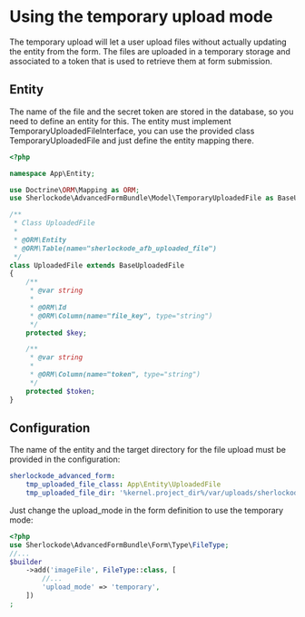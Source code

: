 Using the temporary upload mode
===============================

The temporary upload will let a user upload files without actually updating the entity from the form.
The files are uploaded in a temporary storage and associated to a token that is used to retrieve them at form submission.

Entity
------

The name of the file and the secret token are stored in the database, so you need to define an entity for this.
The entity must implement TemporaryUploadedFileInterface, you can use the provided class TemporaryUploadedFile and just
define the entity mapping there.

```php
<?php

namespace App\Entity;

use Doctrine\ORM\Mapping as ORM;
use Sherlockode\AdvancedFormBundle\Model\TemporaryUploadedFile as BaseUploadedFile;

/**
 * Class UploadedFile
 *
 * @ORM\Entity
 * @ORM\Table(name="sherlockode_afb_uploaded_file")
 */
class UploadedFile extends BaseUploadedFile
{
    /**
     * @var string
     *
     * @ORM\Id
     * @ORM\Column(name="file_key", type="string")
     */
    protected $key;

    /**
     * @var string
     *
     * @ORM\Column(name="token", type="string")
     */
    protected $token;
}
```

Configuration
-------------

The name of the entity and the target directory for the file upload must be provided in the configuration:
```yaml
sherlockode_advanced_form:
    tmp_uploaded_file_class: App\Entity\UploadedFile
    tmp_uploaded_file_dir: '%kernel.project_dir%/var/uploads/sherlockode_afb_tmp'
```

Just change the upload_mode in the form definition to use the temporary mode:
```php
<?php 
use Sherlockode\AdvancedFormBundle\Form\Type\FileType;
//...
$builder
    ->add('imageFile', FileType::class, [
        //...
        'upload_mode' => 'temporary',
    ])
;
```

